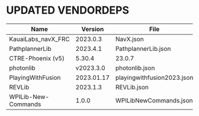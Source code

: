# UPDATED VENDORDEPS

| Name                | Version       | File                       |
|---------------------|---------------|----------------------------|
| KauaiLabs_navX_FRC  | 2023.0.3      | NavX.json                  |
| PathplannerLib      | 2023.4.1      | PathplannerLib.json        |
| CTRE-Phoenix (v5)   | 5.30.4|23.0.7 | Phoenix.json               |
| photonlib           | v2023.3.0     | photonlib.json             |
| PlayingWithFusion   | 2023.01.17    | playingwithfusion2023.json |
| REVLib              | 2023.1.3      | REVLib.json                |
| WPILib-New-Commands | 1.0.0         | WPILibNewCommands.json     |
